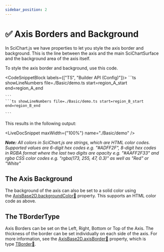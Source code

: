 ```yaml
---
sidebar_position: 2
---
```


# ✅ Axis Borders and Background

In SciChart.js we have properties to let you style the axis border and background. This is the line between the axis and the main SciChartSurface and the background area of the axis itself.

To style the axis border and background, use this code.

<CodeSnippetBlock labels={["TS", "Builder API (Config)"]}>
    ```ts showLineNumbers file=./Basic/demo.ts start=region_A_start end=region_A_end

    ```
    ```ts showLineNumbers file=./Basic/demo.ts start=region_B_start end=region_B_end

    ```
</CodeSnippetBlock>

This results in the following output:

<LiveDocSnippet maxWidth={"100%"} name="./Basic/demo" />

_**Note:** All colors in SciChart.js are strings, which are HTML color codes. Supported values are 6-digit hex codes e.g. "#ADFF2F", 8-digit hex codes in RGBA format where the last two digits are opacity e.g. "#AAFF2F33" and rgba CSS color codes e.g. "rgba(173, 255, 47, 0.3)" as well as "Red" or "White"_

The Axis Background
-------------------

The background of the axis can also be set to a solid color using the [AxisBase2D.backgroundColor:blue_book:](https://www.scichart.com/documentation/js/current/typedoc/classes/axisbase2d.html#backgroundcolor) property. This supports an HTML color code as above.

The TBorderType
---------------

Axis Borders can be set on the Left, Right, Bottom or Top of the Axis. The thickness of the border can be set individually on each side of the axis. For more information, see the [AxisBase2D.axisBorder:blue_book:](https://www.scichart.com/documentation/js/current/typedoc/classes/axisbase2d.html#axisborder) property, which is type [TBorder:blue_book:](https://www.scichart.com/documentation/js/current/typedoc/index.html#tborder).
